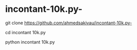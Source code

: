 # incontant-10k.py- 

git clone https://github.com/ahmedsakivau/incontant-10k.py-

cd incontant 10k.py

python incontant 10k.py
